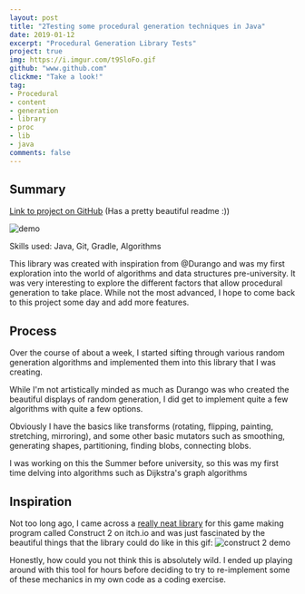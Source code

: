 ```yaml
---
layout: post
title: "2Testing some procedural generation techniques in Java"
date: 2019-01-12
excerpt: "Procedural Generation Library Tests"
project: true
img: https://i.imgur.com/t9SloFo.gif
github: "www.github.com"
clickme: "Take a look!"
tag: 
- Procedural
- content
- generation
- library
- proc
- lib
- java
comments: false
---
```


## Summary
[Link to project on GitHub](https://github.com/Ktar5/ProcLib)
(Has a pretty beautiful readme :))

![demo](https://camo.githubusercontent.com/dceaaa6ea26c5723e97fb95e15727e9276a50866/68747470733a2f2f692e696d6775722e636f6d2f37395a613458372e676966)

Skills used:
Java, Git, Gradle, Algorithms

This library was created with inspiration from @Durango and was my first exploration into the world of algorithms and data structures pre-university. It was very interesting to explore the different factors that allow procedural generation to take place. While not the most advanced, I hope to come back to this project some day and add more features.


## Process
Over the course of about a week, I started sifting through various random generation algorithms and implemented them into this library that I was creating.

While I'm not artistically minded as much as Durango was who created the beautiful displays of random generation, I did get to implement quite a few algorithms with quite a few options.

Obviously I have the basics like transforms (rotating, flipping, painting, stretching, mirroring), and some other basic mutators such as smoothing, generating shapes, partitioning, finding blobs, connecting blobs.

I was working on this the Summer before university, so this was my first time delving into algorithms such as Dijkstra's graph algorithms

## Inspiration
Not too long ago, I came across a [really neat library](https://chilly-durango.itch.io/level-generator-toolkit) for this game making program called Construct 2 on itch.io and was just fascinated by the beautiful things that the library could do like in this gif:
![construct 2 demo](https://i.imgur.com/t9SloFo.gif)

Honestly, how could you not think this is absolutely wild. I ended up playing around with this tool for hours before deciding to try to re-implement some of these mechanics in my own code as a coding exercise.
